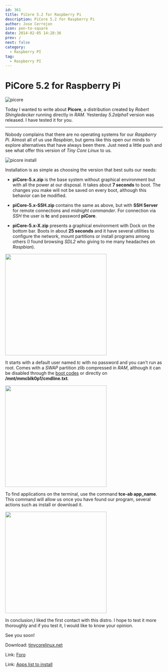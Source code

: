 ```yaml
---
id: 361
title: PiCore 5.2 for Raspberry Pi
description: PiCore 5.2 for Raspberry Pi
author: Jose Cerrejon
icon: pen-to-square
date: 2014-02-05 14:28:36
prev: /
next: false
category:
  - Raspberry PI
tag:
  - Raspberry PI
---
```


# PiCore 5.2 for Raspberry Pi

![picore](/images/2014/02/picore_monitor.jpg)

Today I wanted to write about **Picore**, a distribution created by *Robert Shingledecker* running  directly in *RAM*. Yesterday  *5.2alpha1* version was released. I have tested it for you.

- - -
Nobody complains that there are no operating systems for our *Raspberry Pi*. Almost all of us use *Raspbian*, but gems like this open our minds to explore alternatives that have always been there. Just need a little push and see what offer this version of *Tiny Core Linux* to us.

![picore install](/images/2014/02/picore_downloads.jpg)

Installation is as simple as choosing the version that best suits our needs:

* **piCore-5.x.zip** is the base system without graphical environment but with all the power at our disposal. It takes about **7 seconds** to boot. The changes you make will not be saved on every boot, although this behavior can be modified.

* **piCore-5.x-SSH.zip** contains the same as above, but with **SSH Server** for remote connections and *midnight commander*. For connection via *SSH* the user is **tc** and password **piCore**.

* **piCore-5.x-X.zip** presents a graphical environment with Dock on the bottom bar. Boots in about **25 seconds** and it have several utilities to configure the network, mount partitions or install programs among others (I found browsing *SDL2* who giving to me many headaches on *Raspbian*).

<a title="PiCore base system" rel="lightbox" href="/images/2014/02/picore_01.jpg">
<img width="324" src="/images/2014/02/picore_01_min.jpg">
</a>

It starts with a default user named *tc* with no password and you can't run as root. Comes with a *SWAP* partition zlib compressed in *RAM*, although it can be disabled through the [boot codes](http://tinycorelinux.net/faq.html#bootcodes) or directly on **/mnt/mmcblk0p1/cmdline.txt**.

<a title="PiCore with graphical environment" rel="lightbox" href="/images/2014/02/picore_02_desktop.jpg">
<img width="324" src="/images/2014/02/picore_02_desktop_min.jpg">
</a>

To find applications on the terminal, use the command **tce-ab app_name**. This command will allow us once you have found our program, several actions such as install or download it.

<a title="Terminal" rel="lightbox" href="/images/2014/02/picore_03_terminal.jpg">
<img width="324" src="/images/2014/02/picore_03_terminal_min.jpg">
</a>

In conclusion,I liked the first contact with this distro. I hope to test it more thoroughly and if you test it, I would like to know your opinion. 

See you soon!

Download: [tinycorelinux.net](http://tinycorelinux.net/5.x/armv6/release_candidates/)

Link: [Foro](http://forum.tinycorelinux.net/index.php/board,57.0.html)

Link: [Apps list to install](http://tinycorelinux.net/5.x/armv6/tcz/)